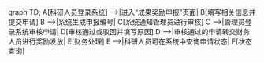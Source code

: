 
graph TD;
    A[科研人员登录系统] -->|进入“成果奖励申报”页面| B[填写相关信息并提交申请]
    B -->|系统生成申报编号| C[系统通知管理员进行审核]
    C -->|管理员登录系统审核申请| D[审核通过或驳回并填写原因]
    D -->|审核通过的申请转交财务人员进行奖励发放| E[财务处理]
    E -->|科研人员可在系统中查询申请状态| F[状态查询]

